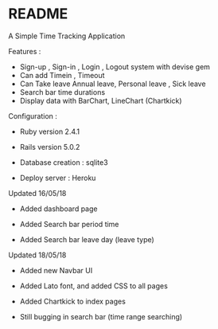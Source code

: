 # README

A Simple Time Tracking Application

Features :

* Sign-up , Sign-in , Login , Logout system with devise gem
* Can add Timein , Timeout 
* Can Take leave  Annual leave, Personal leave , Sick leave
* Search bar time durations
* Display data with BarChart, LineChart (Chartkick)

Configuration :

* Ruby version 2.4.1

* Rails version 5.0.2

* Database creation : sqlite3

* Deploy server : Heroku




Updated 16/05/18

* Added dashboard page

* Added Search bar period time 

* Added Search bar leave day (leave type)



Updated 18/05/18

* Added new Navbar UI

* Added Lato font, and added CSS to all pages

* Added Chartkick to index pages 

* Still bugging in search bar (time range searching)